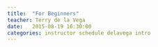 ```yaml
---
title:  "For Beginners"
teacher: Terry de la Vega
date:   2015-08-19 16:30:00
categories: instructor schedule delavega intro
---
```

